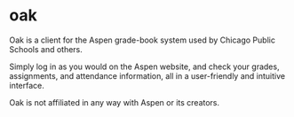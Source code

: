 # oak
Oak is a client for the Aspen grade-book system used by Chicago Public Schools and others.

Simply log in as you would on the Aspen website, and check your grades, assignments, and attendance information, all in a user-friendly and intuitive interface.

Oak is not affiliated in any way with Aspen or its creators.
